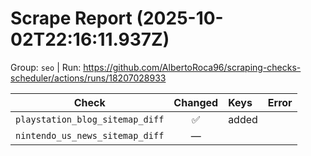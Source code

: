 # Scrape Report (2025-10-02T22:16:11.937Z)

Group: `seo`  |  Run: https://github.com/AlbertoRoca96/scraping-checks-scheduler/actions/runs/18207028933

| Check | Changed | Keys | Error |
|---|:---:|:--|:--|
| `playstation_blog_sitemap_diff` | ✅ | added |  |
| `nintendo_us_news_sitemap_diff` | — |  |  |
